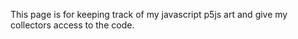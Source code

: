 This page is for keeping track of my javascript p5js art
and give my collectors access to the code.
